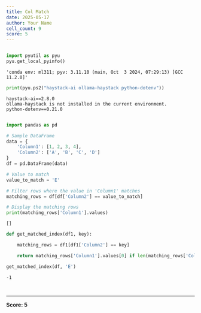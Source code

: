 ```yaml
---
title: Col Match
date: 2025-05-17
author: Your Name
cell_count: 9
score: 5
---
```


```python

```


```python
import pyutil as pyu
pyu.get_local_pyinfo()
```




    'conda env: ml311; pyv: 3.11.10 (main, Oct  3 2024, 07:29:13) [GCC 11.2.0]'




```python
print(pyu.ps2("haystack-ai ollama-haystack python-dotenv"))
```

    haystack-ai==2.8.0
    ollama-haystack is not installed in the current environment.
    python-dotenv==0.21.0
    



```python

```


```python
import pandas as pd

# Sample DataFrame
data = {
    'Column1': [1, 2, 3, 4],
    'Column2': ['A', 'B', 'C', 'D']
}
df = pd.DataFrame(data)

# Value to match
value_to_match = 'E'

# Filter rows where the value in 'Column1' matches
matching_rows = df[df['Column2'] == value_to_match]

# Display the matching rows
print(matching_rows['Column1'].values)
```

    []



```python
def get_matched_index(df1, key):

    matching_rows = df1[df1['Column2'] == key]

    return matching_rows['Column1'].values[0] if len(matching_rows['Column1'].values) > 0 else -1
```


```python
get_matched_index(df, 'E')
```




    -1




```python

```


```python

```


---
**Score: 5**